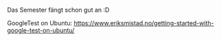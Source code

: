 Das Semester fängt schon gut an :D

GoogleTest on Ubuntu:
https://www.eriksmistad.no/getting-started-with-google-test-on-ubuntu/
